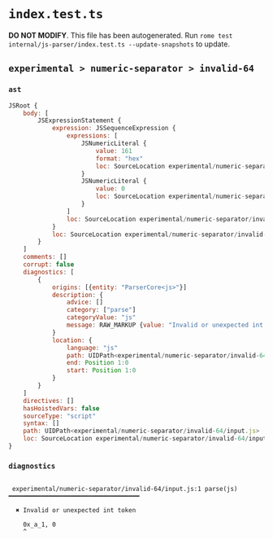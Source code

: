 # `index.test.ts`

**DO NOT MODIFY**. This file has been autogenerated. Run `rome test internal/js-parser/index.test.ts --update-snapshots` to update.

## `experimental > numeric-separator > invalid-64`

### `ast`

```javascript
JSRoot {
	body: [
		JSExpressionStatement {
			expression: JSSequenceExpression {
				expressions: [
					JSNumericLiteral {
						value: 161
						format: "hex"
						loc: SourceLocation experimental/numeric-separator/invalid-64/input.js 1:0-1:6
					}
					JSNumericLiteral {
						value: 0
						loc: SourceLocation experimental/numeric-separator/invalid-64/input.js 1:8-1:9
					}
				]
				loc: SourceLocation experimental/numeric-separator/invalid-64/input.js 1:0-1:9
			}
			loc: SourceLocation experimental/numeric-separator/invalid-64/input.js 1:0-1:9
		}
	]
	comments: []
	corrupt: false
	diagnostics: [
		{
			origins: [{entity: "ParserCore<js>"}]
			description: {
				advice: []
				category: ["parse"]
				categoryValue: "js"
				message: RAW_MARKUP {value: "Invalid or unexpected int token"}
			}
			location: {
				language: "js"
				path: UIDPath<experimental/numeric-separator/invalid-64/input.js>
				end: Position 1:0
				start: Position 1:0
			}
		}
	]
	directives: []
	hasHoistedVars: false
	sourceType: "script"
	syntax: []
	path: UIDPath<experimental/numeric-separator/invalid-64/input.js>
	loc: SourceLocation experimental/numeric-separator/invalid-64/input.js 1:0-2:0
}
```

### `diagnostics`

```

 experimental/numeric-separator/invalid-64/input.js:1 parse(js) ━━━━━━━━━━━━━━━━━━━━━━━━━━━━━━━━━━━━

  ✖ Invalid or unexpected int token

    0x_a_1, 0
    ^


```
